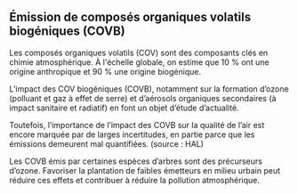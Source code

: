## Émission de composés organiques volatils biogéniques (COVB)

Les composés organiques volatils (COV) sont des composants clés en chimie atmosphérique. À l'échelle globale, on estime que 10 % ont une origine anthropique et 90 % une origine biogénique. 

L’impact des COV biogéniques (COVB), notamment sur la formation d’ozone (polluant et gaz à effet de serre) et d’aérosols organiques secondaires (à impact sanitaire et radiatif) en font un objet d’étude d’actualité. 

Toutefois, l’importance de l’impact des COVB sur la qualité de l’air est encore marquée par de larges incertitudes, en partie parce que les émissions demeurent mal quantifiées. (source : HAL)

Les COVB émis par certaines espèces d’arbres sont des précurseurs d’ozone. Favoriser la plantation de faibles émetteurs en milieu urbain peut réduire ces effets et contribuer à réduire la pollution atmosphérique.
